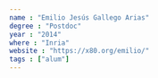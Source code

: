 ```yaml
---
name : "Emilio Jesús Gallego Arias"
degree : "Postdoc"
year : "2014"
where : "Inria"
website : "https://x80.org/emilio/"
tags : ["alum"]
---
```

